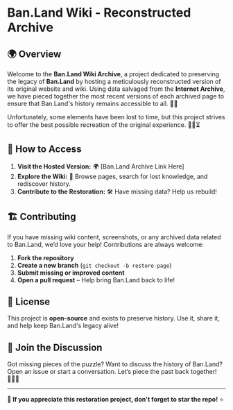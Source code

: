 # Ban.Land Wiki - Reconstructed Archive

## 🌍 Overview
Welcome to the **Ban.Land Wiki Archive**, a project dedicated to preserving the legacy of **Ban.Land** by hosting a meticulously reconstructed version of its original website and wiki. Using data salvaged from the **Internet Archive**, we have pieced together the most recent versions of each archived page to ensure that Ban.Land's history remains accessible to all. 📜🔗

Unfortunately, some elements have been lost to time, but this project strives to offer the best possible recreation of the original experience. 🕵️‍♂️⏳

## 🚀 How to Access
1. **Visit the Hosted Version:** 🌍 [Ban.Land Archive Link Here]  
2. **Explore the Wiki:** 🔎 Browse pages, search for lost knowledge, and rediscover history.  
3. **Contribute to the Restoration:** 🛠️ Have missing data? Help us rebuild!

## 🏗️ Contributing
If you have missing wiki content, screenshots, or any archived data related to Ban.Land, we’d love your help! Contributions are always welcome:
1. **Fork the repository**
2. **Create a new branch** (`git checkout -b restore-page`)
3. **Submit missing or improved content**
4. **Open a pull request** – Help bring Ban.Land back to life!

## 📜 License
This project is **open-source** and exists to preserve history. Use it, share it, and help keep Ban.Land's legacy alive!  

## 💬 Join the Discussion
Got missing pieces of the puzzle? Want to discuss the history of Ban.Land? Open an issue or start a conversation. Let’s piece the past back together! 🕵️‍♀️💾

---

**🌟 If you appreciate this restoration project, don't forget to star the repo!** ⭐

